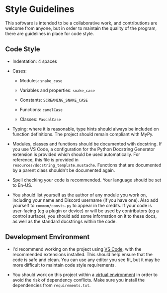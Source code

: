 
# Style Guidelines

This software is intended to be a collaborative work, and contributions are
welcome from anyone, but in order to maintain the quality of the program, there
are guidelines in place for code style.

## Code Style

* Indentation: 4 spaces

* Cases:
    * Modules: `snake_case`

    * Variables and properties: `snake_case`

    * Constants: `SCREAMING_SNAKE_CASE`

    * Functions: `camelCase`

    * Classes: `PascalCase`

* Typing: where it is reasonable, type hints should always be included on
  function definitions. The project should remain compliant with MyPy.

* Modules, classes and functions should be documented with docstring. If you use
  VS Code, a configuration for the Python Docstring Generator extension is
  provided which should be used automatically. For reference, this file is
  provided in `resources/docstring_template.mustache`. Functions that are
  documented by a parent class shouldn't be documented again.

* Spell checking your code is recommended. Your language should be set to
  En-US.

* You should list yourself as the author of any module you work on, including
  your name and Discord username (if you have one). Also add yourself to
  `common/consts.py` to appear in the credits. If your code is user-facing (eg
  a plugin or device) or will be used by contributors (eg a control
  surface), you should add some information on it to these docs, as
  well as the standard docstrings within the code.

## Development Environment

* I'd recommend working on the project using
  [VS Code](https://code.visualstudio.com), with the recommended extensions
  installed. This should help ensure that the code is safe and clean.
  You can use any editor you see fit, but it may be more difficult to maintain
  code style requirements.

* You should work on this project within a
  [virtual environment](https://docs.python.org/3/library/venv.html) in order to
  avoid the risk of dependency conflicts. Make sure you install the dependencies
  from `requirements.txt`.
